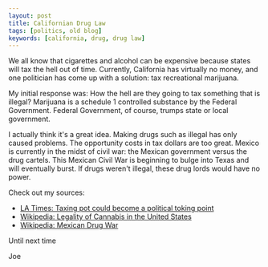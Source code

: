 ```yaml
---
layout: post
title: Californian Drug Law
tags: [politics, old blog]
keywords: [california, drug, drug law]
---
```


We all know that cigarettes and alcohol can be expensive because states will tax the hell out of time. Currently, California has virtually no money, and one politician has come up with a solution: tax recreational marijuana.

My initial response was: How the hell are they going to tax something that is illegal? Marijuana is a schedule 1 controlled substance by the Federal Government. Federal Government, of course, trumps state or local government.

I actually think it's a great idea. Making drugs such as illegal has only caused problems. The opportunity costs in tax dollars are too great. Mexico is currently in the midst of civil war: the Mexican government versus the drug cartels. This Mexican Civil War is beginning to bulge into Texas and will eventually burst. If drugs weren't illegal, these drug lords would have no power.

Check out my sources:
* [LA Times: Taxing pot could become a political toking point](http://www.latimes.com/news/local/la-me-pottax24-2009feb24,0,7534269.story)
* [Wikipedia: Legality of Cannabis in the United States](http://en.wikipedia.org/wiki/Legality_of_cannabis#United_States)
* [Wikipedia: Mexican Drug War](http://en.wikipedia.org/wiki/Mexican_Drug_War)

Until next time

Joe
